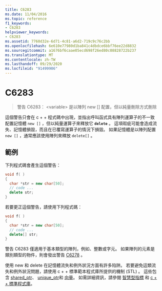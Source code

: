 ```yaml
---
title: C6283
ms.date: 11/04/2016
ms.topic: reference
f1_keywords:
- C6283
helpviewer_keywords:
- C6283
ms.assetid: 7760d32e-6d71-4c81-a6d2-719c9c76c2bb
ms.openlocfilehash: 6e610e77980d1ba841c4dbdce6bbf76ee22d8832
ms.sourcegitcommit: a1676bf6caae05ecd698f26ed80c08828722b237
ms.translationtype: MT
ms.contentlocale: zh-TW
ms.lasthandoff: 09/29/2020
ms.locfileid: "91499906"
---
```

# <a name="c6283"></a>C6283

> 警告 C6283： \<variable> 是以陣列 new [] 配置，但以純量刪除方式刪除

這個警告只會在 c + + 程式碼中出現，並指出呼叫函式具有陣列運算子的不一致配置記憶體 `new []` ，但以純量運算子來釋放它 **`delete`** 。 這項瑕疵可能會造成流失、記憶體損毀，而且在已覆寫運算子的情況下損毀。 如果記憶體是以陣列配置 `new []` ，通常應該使用陣列來釋放 `delete[]` 。

## <a name="example"></a>範例

下列程式碼會產生這個警告：

```cpp
void f( )
{
  char *str = new char[50];
  // code ...
  delete str;
}
```

若要更正這個警告，請使用下列程式碼：

```cpp
void f( )
{
  char *str = new char[50];
  // code ...
  delete[] str;
}
```

警告 C6283 僅適用于基本類型的陣列，例如、整數或字元。 如果陣列的元素是類別類型的物件，則會發出警告 [C6278](../code-quality/c6278.md) 。

使用 new 和 delete 在記憶體流失和例外狀況方面有許多陷阱。 若要避免這類流失和例外狀況問題，請使用 c + + 標準範本程式庫所提供的機制 (STL) 。 這些包含 [shared_ptr](../standard-library/shared-ptr-class.md)、 [unique_ptr](../standard-library/unique-ptr-class.md)和 [向量](../standard-library/vector.md)。 如需詳細資訊，請參閱 [智慧型指標](../cpp/smart-pointers-modern-cpp.md) 和 [c + + 標準程式庫](../standard-library/cpp-standard-library-reference.md)。
